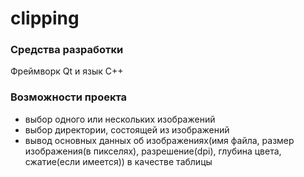 # clipping
### Средства разработки
Фреймворк Qt и язык C++
### Возможности проекта
* выбор одного или нескольких изображений
* выбор директории, состоящей из изображений
* вывод основных данных об изображениях(имя файла, размер изображения(в пикселях), разрешение(dpi), глубина цвета, сжатие(если имеется)) в качестве таблицы
